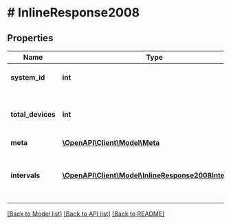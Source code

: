 # # InlineResponse2008

## Properties

Name | Type | Description | Notes
------------ | ------------- | ------------- | -------------
**system_id** | **int** | Enlighten ID for this system. |
**total_devices** | **int** | Number of active microinverters for this system. |
**meta** | [**\OpenAPI\Client\Model\Meta**](Meta.md) |  |
**intervals** | [**\OpenAPI\Client\Model\InlineResponse2008Intervals[]**](InlineResponse2008Intervals.md) | A list of intervals between the requested start and end times. |

[[Back to Model list]](../../README.md#models) [[Back to API list]](../../README.md#endpoints) [[Back to README]](../../README.md)
